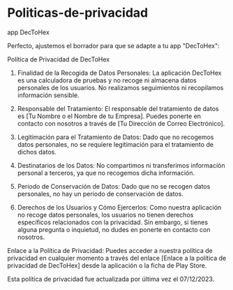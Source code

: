 # Politicas-de-privacidad
app DecToHex



Perfecto, ajustemos el borrador para que se adapte a tu app "DecToHex":

Política de Privacidad de DecToHex

1. Finalidad de la Recogida de Datos Personales:
La aplicación DecToHex es una calculadora de pruebas y no recoge ni almacena datos personales de los usuarios. No realizamos seguimientos ni recopilamos información sensible.

2. Responsable del Tratamiento:
El responsable del tratamiento de datos es [Tu Nombre o el Nombre de tu Empresa]. Puedes ponerte en contacto con nosotros a través de [Tu Dirección de Correo Electrónico].

3. Legitimación para el Tratamiento de Datos:
Dado que no recogemos datos personales, no se requiere legitimación para el tratamiento de dichos datos.

4. Destinatarios de los Datos:
No compartimos ni transferimos información personal a terceros, ya que no recogemos dicha información.

5. Periodo de Conservación de Datos:
Dado que no se recogen datos personales, no hay un periodo de conservación de datos.

6. Derechos de los Usuarios y Cómo Ejercerlos:
Como nuestra aplicación no recoge datos personales, los usuarios no tienen derechos específicos relacionados con la privacidad. Sin embargo, si tienes alguna pregunta o inquietud, no dudes en ponerte en contacto con nosotros.

Enlace a la Política de Privacidad:
Puedes acceder a nuestra política de privacidad en cualquier momento a través del enlace [Enlace a la política de privacidad de DecToHex] desde la aplicación o la ficha de Play Store.

Esta política de privacidad fue actualizada por última vez el 07/12/2023.

